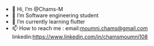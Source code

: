 - 👋 Hi, I’m @Chams-M
- 👀 I’m Software engineering student
- 🌱 I’m currently learning flutter
- 📫 How to reach me :
      email:moumni.chams@gmail.com
      linkedin:https://www.linkedin.com/in/chamsmoumni108

<!---
Chams-M/Chams-M is a ✨ special ✨ repository because its `README.md` (this file) appears on your GitHub profile.
You can click the Preview link to take a look at your changes.
--->
